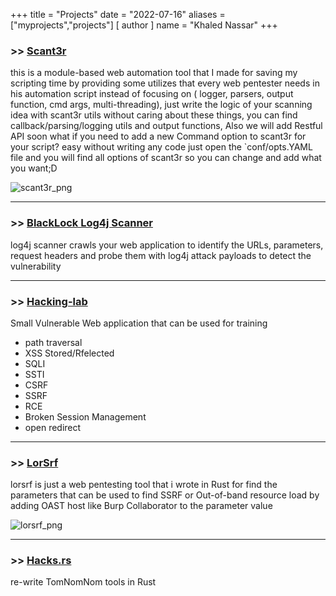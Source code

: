 +++
title = "Projects"
date = "2022-07-16"
aliases = ["myprojects","projects"]
[ author ]
  name = "Khaled Nassar"
+++

### >>  [Scant3r](https://github.com/knassar702/scant3r)
this is a module-based web automation tool that I made for saving my scripting time by providing some utilizes that every web pentester needs in his automation script instead of focusing on ( logger, parsers, output function, cmd args, multi-threading), just write the logic of your scanning idea with scant3r utils without caring about these things, you can find callback/parsing/logging utils and output functions, Also we will add Restful API soon
what if you need to add a new Command option to scant3r for your script?
easy without writing any code just open the `conf/opts.YAML file and you will find all options of scant3r so you can change and add what you want;D

![scant3r_png](https://user-images.githubusercontent.com/45688522/170871350-80113c02-5733-4d04-9f09-c33bef80c2bf.png)


***


### >>  [BlackLock Log4j Scanner](https://blacklock.io/log4j/)
log4j scanner crawls your web application to identify the URLs, parameters, request headers and probe them with log4j attack payloads to detect the vulnerability


*** 


### >>  [Hacking-lab](https://github.com/knassar702/hacking-lab)
Small Vulnerable Web application that can be used for training
- path traversal
- XSS Stored/Rfelected
- SQLI
- SSTI
- CSRF
- SSRF 
- RCE
- Broken Session Management
- open redirect


***
### >>  [LorSrf](https://github.com/knassar702/lorsrf)
lorsrf is just a web pentesting tool that i wrote in Rust for find the parameters that can be used to find SSRF or Out-of-band resource load by adding OAST host like Burp Collaborator to the parameter value

![lorsrf_png](https://github.com/knassar702/lorsrf/raw/master/.github/workflows/screen.png)


***
### >>  [Hacks.rs](https://github.com/knassar702/hacks)
re-write TomNomNom tools in Rust
